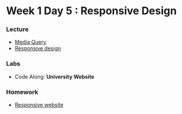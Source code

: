 
# Week 1 Day 5 : Responsive Design # 

### Lecture ### 
* [Media Query](Resources/CSS-Media-Queries.pdf)
* [Responsive design](Resources/Responsive-Design.pdf)

### Labs ### 
* Code Along: **University Website**

### Homework ###
* [Responsive website](https://github.com/Tuwaiq-1000-JS-al-Baha/HW_Week1_Day5_Responsiveness)
